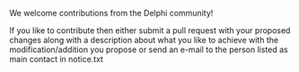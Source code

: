 We welcome contributions from the Delphi community!

If you like to contribute then either submit a pull request with your proposed
changes along with a description about what you like to achieve with the 
modification/addition you propose or send an e-mail to the person listed as main contact
in notice.txt